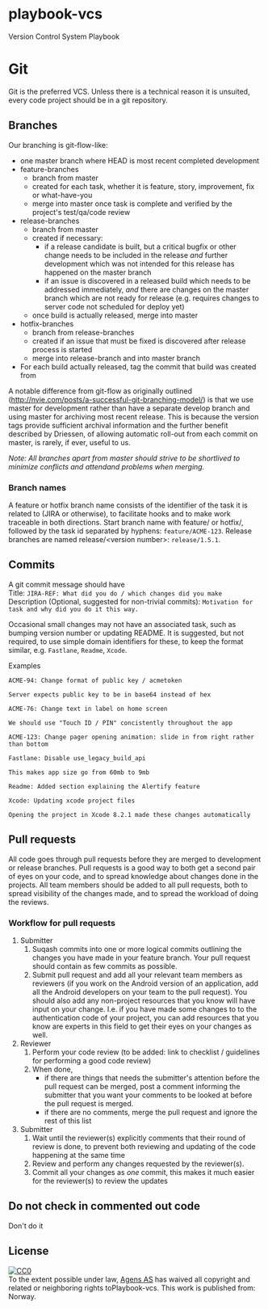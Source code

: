 # playbook-vcs
Version Control System Playbook

# Git
Git is the preferred VCS. Unless there is a technical reason it is unsuited, every code project should be in a git repository.

## Branches
Our branching is git-flow-like:
* one master branch where HEAD is most recent completed development 
* feature-branches
    * branch from master
    * created for each task, whether it is feature, story, improvement, fix or what-have-you
    * merge into master once task is complete and verified by the project's test/qa/code review
* release-branches
    * branch from master
    * created if necessary: 
        * if a release candidate is built, but a critical bugfix or other change needs to be included in the release _and_ further development which was not intended for this release has happened on the master branch
        * if an issue is discovered in a released build which needs to be addressed immediately, _and_ there are changes on the master branch which are not ready for release (e.g. requires changes to server code not scheduled for deploy yet)
    * once build is actually released, merge into master
* hotfix-branches 
    * branch from release-branches
    * created if an issue that must be fixed is discovered after release process is started
    * merge into release-branch and into master branch
* For each build actually released, tag the commit that build was created from
 
A notable difference from git-flow as originally outlined (http://nvie.com/posts/a-successful-git-branching-model/) is that we use master for development rather than have a separate develop branch and using master for archiving most recent release. This is because the version tags provide sufficient archival information and the further benefit described by Driessen, of allowing automatic roll-out from each commit on master, is rarely, if ever, useful to us.

*Note: All branches apart from master should strive to be shortlived to minimize conflicts and attendand problems when merging.*

### Branch names
A feature or hotfix branch name consists of the identifier of the task it is related to (JIRA or otherwise), to facilitate hooks and to make work traceable in both directions. Start branch name with feature/ or hotfix/, followed by the task id separated by hyphens: `feature/ACME-123`. Release branches are named release/&lt;version number&gt;: `release/1.5.1`.

## Commits
A git commit message should have  
Title:
`JIRA-REF: What did you do / which changes did you make`  
Description (Optional, suggested for non-trivial commits):
`Motivation for task and why did you do it this way.`

Occasional small changes may not have an associated task, such as bumping version number or updating README. It is suggested, but not required, to use simple domain identifiers for these, to keep the format similar, e.g. `Fastlane`, `Readme`, `Xcode`.

Examples
```
ACME-94: Change format of public key / acmetoken

Server expects public key to be in base64 instead of hex
```
```
ACME-76: Change text in label on home screen

We should use "Touch ID / PIN" concistently throughout the app
```
```
ACME-123: Change pager opening animation: slide in from right rather than bottom
```
```
Fastlane: Disable use_legacy_build_api

This makes app size go from 60mb to 9mb
```
```
Readme: Added section explaining the Alertify feature
```
```
Xcode: Updating xcode project files

Opening the project in Xcode 8.2.1 made these changes automatically
```

## Pull requests

All code goes through pull requests before they are merged to development or release branches. Pull requests is a good way to both get a second pair of eyes on your code, and to spread knowledge about changes done in the projects. All team members should be added to all pull requests, both to spread visibility of the changes made, and to spread the workload of doing the reviews. 

### Workflow for pull requests

1. Submitter
   1. Suqash commits into one or more logical commits outlining the changes you have made in your feature branch. Your pull request should contain as few commits as possible. 
   1. Submit pull request and add all your relevant team members as reviewers (if you work on the Android version of an application, add all the Android developers on your team to the pull request). You should also add any non-project resources that you know will have input on your change. I.e. if you have made some changes to to the authentication code of your project, you can add resources that you know are experts in this field to get their eyes on your changes as well.
1. Reviewer
   1. Perform your code review (to be added: link to checklist / guidelines for performing a good code review)
   1. When done, 
      * if there are things that needs the submitter's attention before the pull request can be merged, post a comment informing the submitter that you want your comments to be looked at before the pull request is merged. 
      * if there are no comments, merge the pull request and ignore the rest of this list
1. Submitter
   1. Wait until the reviewer(s) explicitly comments that their round of review is done, to prevent both reviewing and updating of the code happening at the same time
   1. Review and perform any changes requested by the reviewer(s).
   1. Commit all your changes as _one_ commit, this makes it much easier for the reviewer(s) to review the updates 

## Do not check in commented out code

Don't do it


## License
<p xmlns:dct="http://purl.org/dc/terms/" xmlns:vcard="http://www.w3.org/2001/vcard-rdf/3.0#"><a rel="license" href="http://creativecommons.org/publicdomain/zero/1.0/"><img src="https://licensebuttons.net/p/zero/1.0/88x31.png" style="border-style: none;" alt="CC0" /></a><br />To the extent possible under law, <a rel="dct:publisher" href="http://agens.no"><span property="dct:title">Agens AS</span></a> has waived all copyright and related or neighboring rights to<span property="dct:title">Playbook-vcs</span>. This work is published from: <span property="vcard:Country" datatype="dct:ISO3166" content="NO" about="http://agens.no">Norway</span>.</p>
